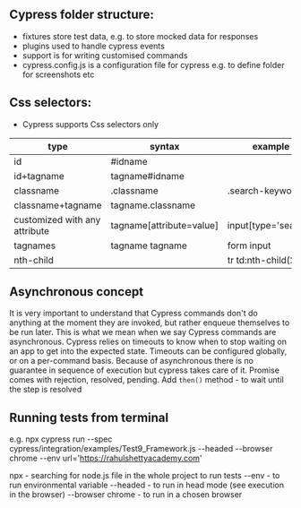 ## Cypress folder structure:
- fixtures store test data, e.g. to store mocked data for responses
- plugins used to handle cypress events
- support is for writing customised commands
- cypress.config.js is a configuration file for cypress e.g. to define folder for screenshots etc


## Css selectors:
- Cypress supports Css selectors only    

| type                           | syntax                   | example               |
|--------------------------------|--------------------------|-----------------------|
| id                             | #idname                  |                       |
| id+tagname                     | tagname#idname           |                       |
| classname                      | .classname               | .search-keyword       |
| classname+tagname              | tagname.classname        |                       |
| customized with any attribute  | tagname[attribute=value] | input[type='search']  |
| tagnames                       | tagname tagname          | form input            |
| nth-child                      |                          | tr td:nth-child(2)    |


## Asynchronous concept
It is very important to understand that Cypress commands don't do anything at the moment they are invoked, but rather enqueue themselves to be run later. 
This is what we mean when we say Cypress commands are asynchronous.
Cypress relies on timeouts to know when to stop waiting on an app to get into the expected state. 
Timeouts can be configured globally, or on a per-command basis.
Because of asynchronous there is no guarantee in sequence of execution but cypress takes care of it.
Promise comes with rejection, resolved, pending.
Add `then()` method - to wait until the step is resolved


## Running tests from terminal
e.g.
npx cypress run --spec cypress/integration/examples/Test9_Framework.js --headed --browser chrome --env url='https://rahulshettyacademy.com'

npx - searching for node.js file in the whole project to run tests
--env - to run environmental variable
--headed - to run in head mode (see execution in the browser) 
--browser chrome - to run in a chosen browser